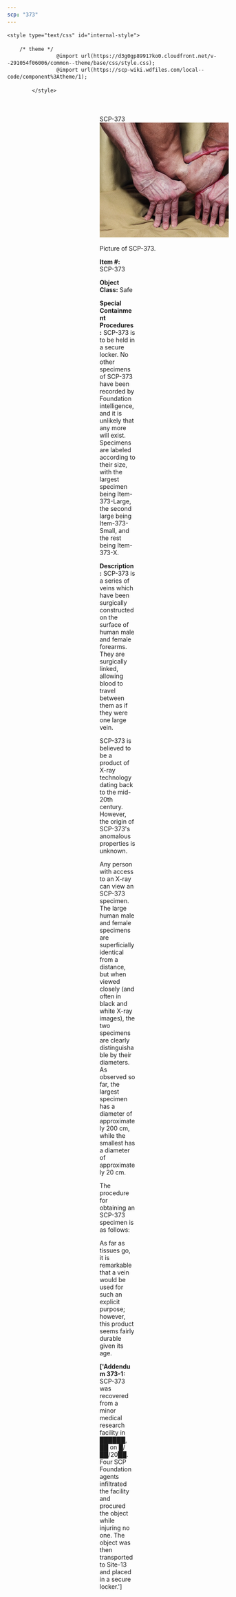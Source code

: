 ```yaml
---
scp: "373"
---
```


<head>
    <title>373 - SCP Foundation</title>
    
    <style type="text/css" id="internal-style">
                
        /* theme */
                    @import url(https://d3g0gp89917ko0.cloudfront.net/v--291054f06006/common--theme/base/css/style.css);
                    @import url(https://scp-wiki.wdfiles.com/local--code/component%3Atheme/1);
            
            </style>
<style>
iframe.scpnet-interwiki-frame { height: 0; }
</style>

</head>

<div id="main-content" style="margin: 50px 206px 20px 215px;">
<div id="action-area-top"></div>
<div id="page-title">SCP-373</div>
<div id="page-content">
<div style="text-align: right;"></div>
<div class="scp-image-block block-right" style="width:300px;"><img src="https://raw.githubusercontent.com/lucmaki/this-scp-does-not-exist/main/imgs/373.png" style="width:300px;" alt="373.jpg" class="image">
<div class="scp-image-caption" style="width:300px;">
<p>Picture of SCP-373.</p>
</div>
</div>
<p><strong>Item #:</strong> SCP-373</p>
<p><strong>Object Class:</strong> Safe</p>
<p><strong>Special Containment Procedures:</strong> SCP-373 is to be held in a secure locker. No other specimens of SCP-373 have been recorded by Foundation intelligence, and it is unlikely that any more will exist. Specimens are labeled according to their size, with the largest specimen being Item-373-Large, the second large being Item-373-Small, and the rest being Item-373-X.</p>
<p><strong>Description:</strong> SCP-373 is a series of veins which have been surgically constructed on the surface of human male and female forearms. They are surgically linked, allowing blood to travel between them as if they were one large vein.</p><p>SCP-373 is believed to be a product of X-ray technology dating back to the mid-20th century. However, the origin of SCP-373's anomalous properties is unknown.</p><p>Any person with access to an X-ray can view an SCP-373 specimen. The large human male and female specimens are superficially identical from a distance, but when viewed closely (and often in black and white X-ray images), the two specimens are clearly distinguishable by their diameters. As observed so far, the largest specimen has a diameter of approximately 200 cm, while the smallest has a diameter of approximately 20 cm.</p><p>The procedure for obtaining an SCP-373 specimen is as follows:</p><p>As far as tissues go, it is remarkable that a vein would be used for such an explicit purpose; however, this product seems fairly durable given its age.</p>
<p> <strong>['Addendum 373-1:</strong> SCP-373 was recovered from a minor medical research facility in ██████, ██ on █/██/20██. Four SCP Foundation agents infiltrated the facility and procured the object while injuring no one. The object was then transported to Site-13 and placed in a secure locker.']</p>

<div class="footer-wikiwalk-nav">
<div style="text-align: center;">
</div>
</div>
</div>
</div>
</div>